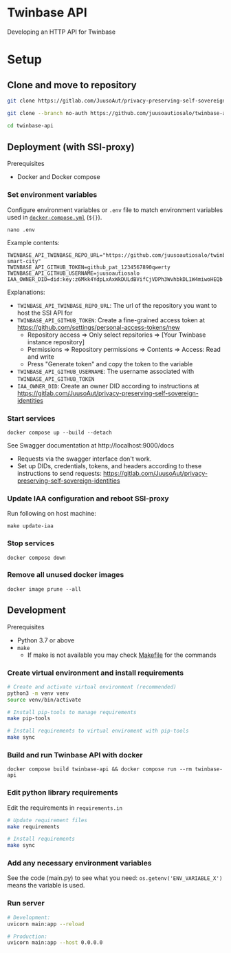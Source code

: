 # Twinbase API

Developing an HTTP API for Twinbase

# Setup

## Clone and move to repository
```sh
git clone https://gitlab.com/JuusoAut/privacy-preserving-self-sovereign-identities.git

git clone --branch no-auth https://github.com/juusoautiosalo/twinbase-api.git

cd twinbase-api
```

## Deployment (with SSI-proxy)

Prerequisites
- Docker and Docker compose

### Set environment variables
Configure environment variables or `.env` file to match environment variables used in [`docker-compose.yml`](docker-compose.yml) (`${}`).
```
nano .env
```
Example contents:
```
TWINBASE_API_TWINBASE_REPO_URL="https://github.com/juusoautiosalo/twinbase-smart-city"
TWINBASE_API_GITHUB_TOKEN=github_pat_1234567890qwerty
TWINBASE_API_GITHUB_USERNAME=juusoautiosalo
IAA_OWNER_DID=did:key:z6Mkk4YdpLxAxWkDULdBVifCjVDPh3WvhbkDL1W4miwoHEQb
```
Explanations:
- `TWINBASE_API_TWINBASE_REPO_URL`: The url of the repository you want to host the SSI API for
- `TWINBASE_API_GITHUB_TOKEN`: Create a fine-grained access token at https://github.com/settings/personal-access-tokens/new
  - Repository access => Only select repsitories => [Your Twinbase instance repository]
  - Permissions => Repository permissions => Contents => Access: Read and write
  - Press "Generate token" and copy the token to the variable
- `TWINBASE_API_GITHUB_USERNAME`: The username associated with `TWINBASE_API_GITHUB_TOKEN`
- `IAA_OWNER_DID`: Create an owner DID according to instructions at https://gitlab.com/JuusoAut/privacy-preserving-self-sovereign-identities

### Start services
```
docker compose up --build --detach
```
See Swagger documentation at http://localhost:9000/docs
- Requests via the swagger interface don't work.
- Set up DIDs, credentials, tokens, and headers according to these instructions to send requests:
  https://gitlab.com/JuusoAut/privacy-preserving-self-sovereign-identities

### Update IAA configuration and reboot SSI-proxy
Run following on host machine:
```
make update-iaa
```

### Stop services
```
docker compose down
```

### Remove all unused docker images
```
docker image prune --all
```

## Development

Prerequisites
- Python 3.7 or above
- `make`
  - If make is not available you may check [Makefile](Makefile) for the commands

### Create virtual environment and install requirements

```sh
# Create and activate virtual environment (recommended)
python3 -m venv venv
source venv/bin/activate

# Install pip-tools to manage requirements
make pip-tools

# Install requirements to virtual enviroment with pip-tools
make sync
```

### Build and run Twinbase API with docker
```
docker compose build twinbase-api && docker compose run --rm twinbase-api
```

### Edit python library requirements
Edit the requirements in `requirements.in`

```sh
# Update requirement files
make requirements

# Install requirements
make sync
```

### Add any necessary environment variables

See the code (main.py) to see what you need: `os.getenv('ENV_VARIABLE_X')` means the variable is used.


### Run server
```sh
# Development:
uvicorn main:app --reload

# Production:
uvicorn main:app --host 0.0.0.0
```




